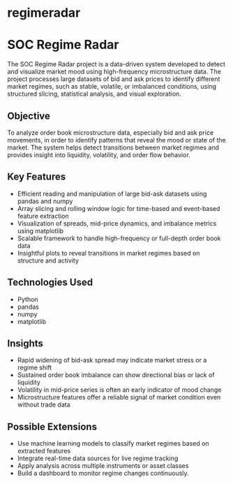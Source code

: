 # regimeradar
# SOC Regime Radar

The SOC Regime Radar project is a data-driven system developed to detect and visualize market mood using high-frequency microstructure data. The project processes large datasets of bid and ask prices to identify different market regimes, such as stable, volatile, or imbalanced conditions, using structured slicing, statistical analysis, and visual exploration.

## Objective

To analyze order book microstructure data, especially bid and ask price movements, in order to identify patterns that reveal the mood or state of the market. The system helps detect transitions between market regimes and provides insight into liquidity, volatility, and order flow behavior.

## Key Features

* Efficient reading and manipulation of large bid-ask datasets using pandas and numpy
* Array slicing and rolling window logic for time-based and event-based feature extraction
* Visualization of spreads, mid-price dynamics, and imbalance metrics using matplotlib
* Scalable framework to handle high-frequency or full-depth order book data
* Insightful plots to reveal transitions in market regimes based on structure and activity

## Technologies Used

* Python
* pandas
* numpy
* matplotlib



## Insights

* Rapid widening of bid-ask spread may indicate market stress or a regime shift
* Sustained order book imbalance can show directional bias or lack of liquidity
* Volatility in mid-price series is often an early indicator of mood change
* Microstructure features offer a reliable signal of market condition even without trade data

## Possible Extensions

* Use machine learning models to classify market regimes based on extracted features
* Integrate real-time data sources for live regime tracking
* Apply analysis across multiple instruments or asset classes
* Build a dashboard to monitor regime changes continuously.
